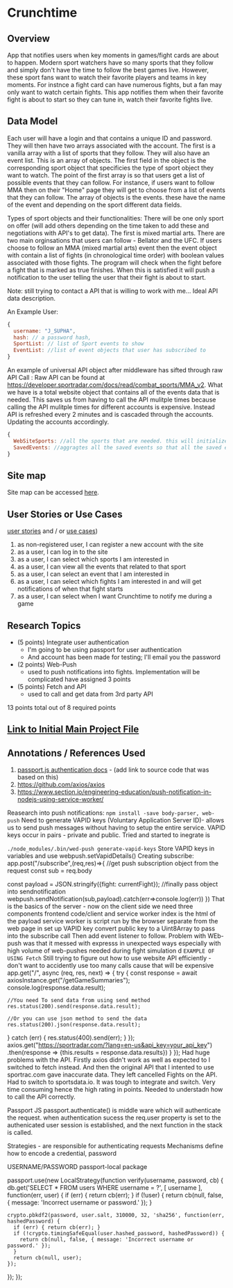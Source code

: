 # Crunchtime 

## Overview

App that notifies users when key moments in games/fight cards are about to happen. Modern sport watchers have so many sports that they follow and simply don't have the time to follow the best games live. However, these sport fans want to watch their favorite players and teams in key moments. For instnce a fight card can have numerous fights, but a fan may only want to watch certain fights. This app notifies them when their favorite fight is about to start so they can tune in, watch their favorite fights live. 


## Data Model

Each user will have a login and that contains a unique ID and password. They will then have two arrays associated with the account. The first is a vanilla array with a list of sports that they follow. They will also have an event list. This is an array of objects. The first field in the object is the corresponding sport object that specificies the type of sport object they want to watch. 
The point of the first array is so that users get a list of possible events that they can follow. For instance, if users want to follow MMA then on their "Home" page they will get to choose from a list of events that they can follow.
The array of objects is the events. these have the name of the event and depending on the sport different data fields. 

Types of sport objects and their functionalities: 
There will be one only sport on offer (will add others depending on the time taken to add these and negotiations with API's to get data). The first is mixed martial arts. There are two main orginsations that users can follow - Bellator and the UFC. If users choose to follow an MMA (mixed martial arts) event then the event object with contain a list of fights (in chronological time order) with boolean values associated with those fights. The program will check when the fight before a fight that is marked as true finishes. When this is satisfied it will push a notification to the user telling the user that their fight is about to start. 

Note: still trying to contact a API that is willing to work with me...
Ideal API data description. 

An Example User:

```javascript
{
  username: "J_SUPHA",
  hash: // a password hash,
  SportList: // list of Sport events to show
  EventList: //list of event objects that user has subscribed to
}
```

An example of universal API object after middleware has sifted through raw API Call : Raw API can be found at https://developer.sportradar.com/docs/read/combat_sports/MMA_v2. What we have is a total website object that contains all of the events data that is needed. This saves us from having to call the API mulitple times because calling the API mulitple times for different accounts is expensive. Instead API is refreshed every 2 minutes and is cascaded through the accounts. Updating the accounts accordingly.  

```javascript
{
  WebSiteSports: //all the sports that are needed. this will initialize the API call when react clock live passes 3 minutes
  SavedEvents: //aggragtes all the saved events so that all the saved events are filtered accordingly
}
```

## Site map

Site map can be accessed [here](https://docs.google.com/drawings/d/1goKXiTKbNzUrs0k5FXc4DCFcWHnvtnLQqBxo2MQXxOU/edit).

## User Stories or Use Cases

[user stories](http://en.wikipedia.org/wiki/User_story#Format) and / or [use cases](https://en.wikipedia.org/wiki/Use_case))

1. as non-registered user, I can register a new account with the site
2. as a user, I can log in to the site
3. as a user, I can select which sports I am interested in
4. as a user, I can view all the events that related to that sport
5. as a user, I can select an event that I am interested in 
6. as a user, I can select which fights I am interested in and will get notifications of when that fight starts
7. as a user, I can select when I want Crunchtime to notify me during a game


## Research Topics

* (5 points) Integrate user authentication
    * I'm going to be using passport for user authentication
    * And account has been made for testing; I'll email you the password
* (2 points) Web-Push
    * used to push notifications into fights. Implementation will be complicated have assigned 3 points
* (5 points) Fetch and API
   * used to call and get data from 3rd party API

13 points total out of 8 required points

## [Link to Initial Main Project File](app.mjs) 


## Annotations / References Used

1. [passport.js authentication docs](http://passportjs.org/docs) - (add link to source code that was based on this)
2. https://github.com/axios/axios 
3. https://www.section.io/engineering-education/push-notification-in-nodejs-using-service-worker/ 

Reasearch into push notifications:
```npm install -save body-parser, web-push```
Need to generate VAPID keys (Voluntary Application Server ID)-
allows us to send push messages without having to setup the entire 
service. VAPID keys occur in pairs - private and public. 
Tried and started to inegrate is

```./node_modules/.bin/wed-push generate-vapid-keys``` Store 
VAPID keys in variables and use webpush.setVapidDetails()
Creating subscribe:
app.post("/subscribe",(req,res)=>{
  //get push subscription object from the request
  const sub = req.body

  const payload = JSON.stringify({fight: currentFight});
  //finally pass object into sendnotification 
  webpush.sendNotification(sub,payload).catch(err=>console.log(err))
})
That is the basics of the server -
now on the client side we need three components
frontend code/client and service worker
index is the html of the payload 
service worker is script run by the browser separate from the web page 
in set up VAPID key convert public key to a 
Uint8Array to pass into the subscribe call
Then add event listener to follow. 
Problem with WEb-push was that it messed with expresss in unexpected ways
especially with high volume of web-pushes needed during fight simulation
d
```EXAMPLE OF USING Fetch```
Still trying to figure out how to use website API efficiently - don't want to accidently
use too many calls cause that will be expensive 
app.get("/", async (req, res, next) => {
  try {
    const response = await axiosInstance.get("/getGameSummaries");
    console.log(response.data.result);

    //You need To send data from using send method
    res.status(200).send(response.data.result);

    //Or you can use json method to send the data
    res.status(200).json(response.data.result);

  } catch (err) {
    res.status(400).send(err);
  }
});
axios.get("https://sportradar.com/?lang=en-us&api_key=your_api_key")
    .then(response => {this.results = response.data.results})
  }
});
Had huge problems with the API. Firstly axios didn't work as well as expected to I switched to fetch instead. And then the original API that I intented to use sportrac.com gave inaccurate data. They left cancelled Fights on the API. Had to switch to sportsdata.io.
It was tough to integrate and switch. Very time consuming hence the high rating in points. Needed to understadn how to call the API correctly. 



Passport JS
passport.authenticate() is middle ware which
will authenticate the request. when authentication sucess the 
req.user property is set to the authenicated user
session is established, and the next function in the 
stack is called.

Strategies - are responsible for authenticating requests 
Mechanisms define how to encode a credential, password 


USERNAME/PASSWORD passport-local package 

passport.use(new LocalStrategy(function verify(username, password, cb) {
  db.get('SELECT * FROM users WHERE username = ?', [ username ], function(err, user) {
    if (err) { return cb(err); }
    if (!user) { return cb(null, false, { message: 'Incorrect username or password.' }); }

    crypto.pbkdf2(password, user.salt, 310000, 32, 'sha256', function(err, hashedPassword) {
      if (err) { return cb(err); }
      if (!crypto.timingSafeEqual(user.hashed_password, hashedPassword)) {
        return cb(null, false, { message: 'Incorrect username or password.' });
      }
      return cb(null, user);
    });
  });
});
